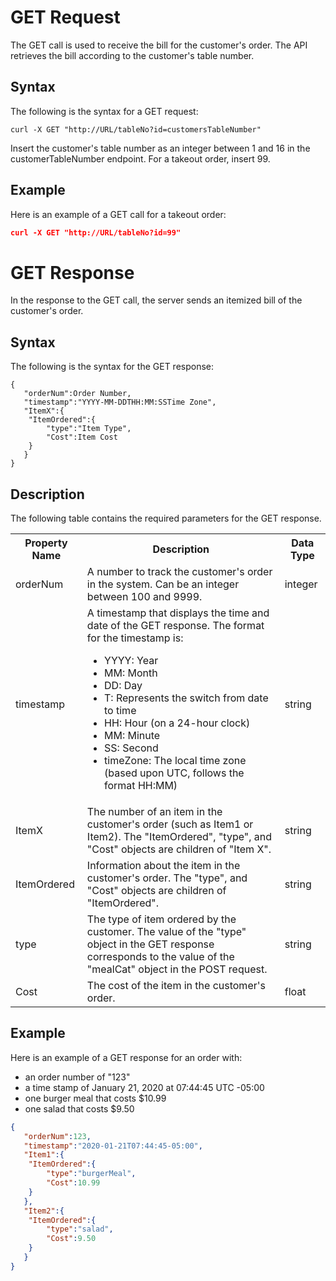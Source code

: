 # GET Request
The GET call is used to receive the bill for the customer's order. The API retrieves the bill according to the customer's table number.
## Syntax
The following is the syntax for a GET request:
```
curl -X GET "http://URL/tableNo?id=customersTableNumber"
```
Insert the customer's table number as an integer between 1 and 16 in the customerTableNumber endpoint. For a takeout order, insert 99.

## Example
Here is an example of a GET call for a takeout order:
```json
curl -X GET "http://URL/tableNo?id=99"
```
# GET Response
In the response to the GET call, the server sends an itemized bill of the customer's order.
## Syntax
The following is the syntax for the GET response:
```
{
   "orderNum":Order Number,  
   "timestamp":"YYYY-MM-DDTHH:MM:SSTime Zone",  
   "ItemX":{  
  	"ItemOrdered":{  
     	"type":"Item Type",  
     	"Cost":Item Cost
  	}  
   } 
}
```
## Description
The following table contains the required parameters for the GET response.
<table> 
  <tr><th> Property Name</th>
    <th>Description</th>
    <th>Data Type</th>
  </tr>
  <tr>
    <td>orderNum</td>
    <td>A number to track the customer's order in the system. Can be an integer between 100 and 9999.</td>
    <td>integer</td>
  </tr>
  <tr>
    <td>timestamp</td>
    <td> A timestamp that displays the time and date of the GET response. The format for the timestamp is:
    <ul>
      <li>YYYY: Year</li>
      <li>MM: Month</li>
      <li>DD: Day</li>
      <li>T: Represents the switch from date to time</li>
      <li>HH: Hour (on a 24-hour clock)</li>
      <li>MM: Minute</li>
      <li>SS: Second</li>
      <li>timeZone: The local time zone (based upon UTC, follows the format HH:MM)</li>
    </ul>
    </td>
    <td>string</td></tr>
    <tr>
    <td>ItemX</td>
    <td>The number of an item in the customer's order (such as Item1 or Item2). The "ItemOrdered", "type", and "Cost" objects are children of "Item X". </td>
    <td>string</td>
  </tr>
  <tr>
    <td>ItemOrdered</td>
    <td>Information about the item in the customer's order. The "type", and "Cost" objects are children of "ItemOrdered".</td>
    <td>string</td>
  </tr>
  <tr>
    <td>type</td>
    <td>The type of item ordered by the customer. The value of the "type" object in the GET response corresponds to the value of the "mealCat" object in the POST request.</td>
    <td>string</td>
  </tr>
  <tr>
    <td>Cost</td>
    <td>The cost of the item in the customer's order.</td>
    <td>float</td>
  </tr>
</table>

## Example
Here is an example of a GET response for an order with:
* an order number of "123"
* a time stamp of January 21, 2020 at 07:44:45 UTC -05:00
* one burger meal that costs $10.99
* one salad that costs $9.50
```json
{
   "orderNum":123,
   "timestamp":"2020-01-21T07:44:45-05:00",
   "Item1":{
  	"ItemOrdered":{
     	"type":"burgerMeal",
     	"Cost":10.99
  	}
   },
   "Item2":{
  	"ItemOrdered":{
     	"type":"salad",
     	"Cost":9.50
  	}
   }
}
```
